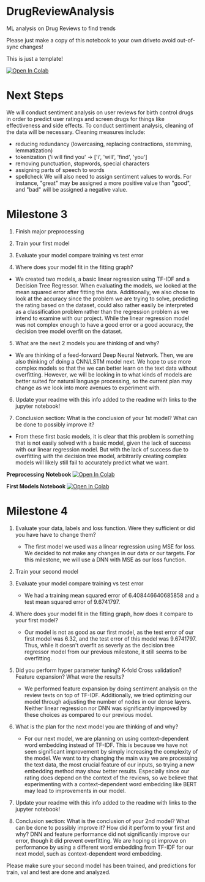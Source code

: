 # DrugReviewAnalysis
ML analysis on Drug Reviews to find trends


Please just make a copy of this notebook to your own driveto avoid out-of-sync changes!

This is just a template!

<a target="_blank" href="https://colab.research.google.com/drive/1uRc9exMVVDasgsu6Yi3IU7UYbOXq4Qvy?usp=sharing">
  <img src="https://colab.research.google.com/assets/colab-badge.svg" alt="Open In Colab"/>
</a>

# Next Steps

We will conduct sentiment analysis on user reviews for birth control drugs in order to predict user ratings and screen drugs for things like effectiveness and side effects. To conduct sentiment analysis, cleaning of the data will be necessary. Cleaning measures include:
* reducing redundancy (lowercasing, replacing contractions, stemming, lemmatization)
* tokenization ('i will find you' -> ['i', 'will', 'find', 'you']
* removing punctuation, stopwords, special characters
* assigning parts of speech to words
* spellcheck
We will also need to assign sentiment values to words. For instance, "great" may be assigned a more positive value than "good", and "bad" will be assigned a negative value.

# Milestone 3

1. Finish major preprocessing

2. Train your first model
   
3. Evaluate your model compare training vs test error

4. Where does your model fit in the fitting graph?
* We created two models, a basic linear regression using TF-IDF and a Decision Tree Regressor. When evaluating the models, we looked at the mean squared error after fitting the data. Additionally, we also chose to look at the accuracy since the problem we are trying to solve, predicting the rating based on the dataset, could also rather easily be interpreted as a classification problem rather than the regression problem as we intend to examine with our project. While the linear regression model was not complex enough to have a good error or a good accuracy, the decision tree model overfit on the dataset.

5. What are the next 2 models you are thinking of and why?
* We are thinking of a feed-forward Deep Neural Network. Then, we are also thinking of doing a CNN/LSTM model next. We hope to use more complex models so that the we can better learn on the text data without overfitting. However, we will be looking in to what kinds of models are better suited for natural language processing, so the current plan may change as we look into more avenues to experiment with.
  
6. Update your readme with this info added to the readme with links to the jupyter notebook!

7. Conclusion section: What is the conclusion of your 1st model? What can be done to possibly improve it?
* From these first basic models, it is clear that this problem is something that is not easily solved with a basic model, given the lack of success with our linear regression model. But with the lack of success due to overfitting with the decision tree model, arbitrarily creating complex models will likely still fail to accurately predict what we want.

**Preprocessing Notebook**
<a target="_blank" href="https://colab.research.google.com/drive/1EMYviqbrdtww675lYtezEbsQQaurpzNl?usp=sharing">
  <img src="https://colab.research.google.com/assets/colab-badge.svg" alt="Open In Colab"/>
</a>

**First Models Notebook**
<a target="_blank" href="https://colab.research.google.com/drive/1zk3EfA1TB6yLUie8NPrlloXDgEvlUPzD?usp=sharing">
  <img src="https://colab.research.google.com/assets/colab-badge.svg" alt="Open In Colab"/>
</a>

# Milestone 4

1. Evaluate your data, labels and loss function. Were they sufficient or did you have have to change them?
   * The first model we used was a linear regression using MSE for loss. We decided to not make any changes in our data or our targets. For this milestone, we will use a DNN with MSE as our loss function.

3. Train your second model

4. Evaluate your model compare training vs test error
   * We had a training mean squared error of 6.408446640685858 and a test mean squared error of 9.6741797.

6. Where does your model fit in the fitting graph, how does it compare to your first model?
   * Our model is not as good as our first model, as the test error of our first model was 6.32, and the test error of this model was 9.6741797. Thus, while it doesn't overfit as severly as the decision tree regressor model from our previous milestone, it still seems to be overfitting.

8. Did you perform hyper parameter tuning? K-fold Cross validation? Feature expansion? What were the results?
   * We performed feature expansion by doing sentiment analysis on the review texts on top of TF-IDF. Additionally, we tried optimizing our model through adjusting the number of nodes in our dense layers. Neither linear regression nor DNN was significantly improved by these choices as compared to our previous model.

5. What is the plan for the next model you are thinking of and why?
   * For our next model, we are planning on using context-dependent word embedding instead of TF-IDF. This is because we have not seen significant improvement by simply increasing the complexity of the model. We want to try changing the main way we are processing the text data, the most crucial feature of our inputs, so trying a new embedding method may show better results. Especially since our rating does depend on the context of the reviews, so we believe that experimenting with a context-dependent word embedding like BERT may lead to improvements in our model.

7. Update your readme with this info added to the readme with links to the jupyter notebook!

8. Conclusion section: What is the conclusion of your 2nd model? What can be done to possibly improve it? How did it perform to your first and why?
   DNN and feature performance did not significantly improve our error, though it did prevent overfitting. We are hoping ot improve on performance by using a different word embedding from TF-IDF for our next model, such as context-dependent word embedding.

Please make sure your second model has been trained, and predictions for train, val and test are done and analyzed. 
